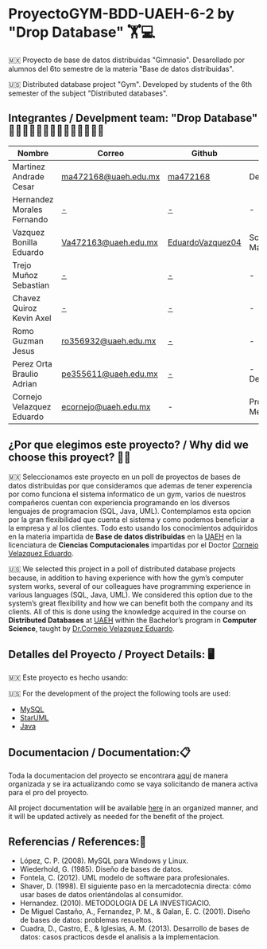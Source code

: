# ProyectoGYM-BDD-UAEH-6-2 by "Drop Database" 🏋️💻
🇲🇽 Proyecto de base de datos distribuidas "Gimnasio". Desarollado por alumnos del 6to semestre de la materia "Base de datos distribuidas". 

🇺🇸 Distributed database project "Gym". Developed by students of the 6th semester of the subject "Distributed databases".

## Integrantes / Develpment team: "Drop Database" 🧑‍💻🧑‍💻🧑‍💻🧑‍💻🧑‍💻🧑‍💻🧑‍💻
| Nombre | Correo | Github | Rol |
| -------|--------|--------|-----|
| Martinez Andrade Cesar | [ma472168@uaeh.edu.mx](mailto:ma472168@uaeh.edu.mx) | [ma472168](https://github.com/ma472168) | Desarollador |
| Hernandez Morales Fernando | [-](mailto:ma472168@uaeh.edu.mx) | [-](https://github.com/ma472168) | - |
| Vazquez Bonilla Eduardo | Va472163@uaeh.edu.mx | [EduardoVazquez04](https://github.com/EduardoVazquez04) | Scrum Master |
| Trejo Muñoz Sebastian | [-](mailto:ma472168@uaeh.edu.mx) | [-](https://github.com/ma472168) | - |
| Chavez Quiroz Kevin Axel | [-](mailto:ma472168@uaeh.edu.mx) | [-](https://github.com/ma472168) | - |
| Romo Guzman Jesus | [ro356932@uaeh.edu.mx](mailto:ma472168@uaeh.edu.mx) | [-](https://github.com/ma472168) | - |
| Perez Orta Braulio Adrian | pe355611@uaeh.edu.mx | [-](https://github.com/pe355611) | - Desarrollador |
| Cornejo Velazquez Eduardo | [ecornejo@uaeh.edu.mx](mailto:ecornejo@uaeh.edu.mx) | - | Profesor / Mentor |

## ¿Por que elegimos este proyecto? / Why did we choose this proyect? 🤷‍♂️
🇲🇽 Seleccionamos este proyecto en un poll de proyectos de bases de datos distribuidas por que consideramos que ademas de tener experencia por como funciona el sistema informatico de un gym, varios de nuestros compañeros cuentan con experiencia programando en los diversos lenguajes de programacion (SQL, Java, UML). Contemplamos esta opcion por la gran flexibilidad que cuenta el sistema y como podemos beneficiar a la empresa y al los clientes. Todo esto usando los conocimientos adquiridos en la materia impartida de **Base de datos distribuidas** en la [UAEH](https://uaeh.edu.mx/) en la licenciatura de **Ciencias Computacionales** impartidas por el Doctor [Cornejo Velazquez Eduardo](mailto:ecornejo@uaeh.edu.mx).

🇺🇸 We selected this project in a poll of distributed database projects because, in addition to having experience with how the gym’s computer system works, several of our colleagues have programming experience in various languages (SQL, Java, UML). We considered this option due to the system’s great flexibility and how we can benefit both the company and its clients. All of this is done using the knowledge acquired in the course on **Distributed Databases** at [UAEH](https://uaeh.edu.mx) within the Bachelor’s program in **Computer Science**, taught by [Dr.Cornejo Velazquez Eduardo](mailto:ecornejo@uaeh.edu.mx).


## Detalles del Proyecto / Proyect Details: 🖥️

🇲🇽 Este proyecto es hecho usando:

🇺🇸 For the development of the project the following tools are used:
- [MySQL](https://www.mysql.com/)
- [StarUML](https://staruml.io/)
- [Java](https://www.java.com/es/)

## Documentacion / Documentation:📋
Toda la documentacion del proyecto se encontrara [aquí](https://github.com/ma472168/ProyectoGYM-BDD-UAEH-5-2/wiki) de manera organizada y se ira actualizando como se vaya solicitando de manera activa para el pro del proyecto.

All project documentation will be available [here](https://github.com/ma472168/ProyectoGYM-BDD-UAEH-5-2/wiki) in an organized manner, and it will be updated actively as needed for the benefit of the project.

## Referencias / References:📕
- López, C. P. (2008). MySQL para Windows y Linux.
- Wiederhold, G. (1985). Diseño de bases de datos.
- Fontela, C. (2012). UML modelo de software para profesionales.
- Shaver, D. (1998). El siguiente paso en la mercadotecnia directa: cómo usar bases de datos orientándolas al consumidor.
- Hernandez. (2010). METODOLOGIA DE LA INVESTIGACIO.
- De Miguel Castaño, A., Fernandez, P. M., & Galan, E. C. (2001). Diseño de bases de datos: problemas resueltos.
- Cuadra, D., Castro, E., & Iglesias, A. M. (2013). Desarrollo de bases de datos: casos practicos desde el analisis a la implementacion.
